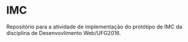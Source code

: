 # IMC

Repositório para a atividade de implementação do protótipo de IMC da disciplina de Desenvovlimento Web/UFG2016.